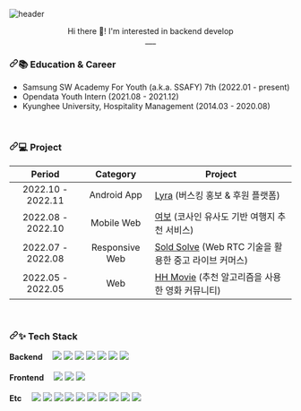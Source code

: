 <!-- ![Anurag's GitHub stats](https://github-readme-stats.vercel.app/api?username=seulseul2&show_icons=true&theme=radical) -->

![header](https://capsule-render.vercel.app/api?type=soft&color=#66667&height=300&section=header&text=seulseul😄%20&fontSize=90)

<p align="center" dir="auto">
  Hi there 👋! I'm interested in backend develop <br>
  ___
</p>

<h3 dir="auto"><a id="user-content-books-education--career" class="anchor" aria-hidden="true" href="#books-education--career"><svg class="octicon octicon-link" viewBox="0 0 16 16" version="1.1" width="16" height="16" aria-hidden="true"><path fill-rule="evenodd" d="M7.775 3.275a.75.75 0 001.06 1.06l1.25-1.25a2 2 0 112.83 2.83l-2.5 2.5a2 2 0 01-2.83 0 .75.75 0 00-1.06 1.06 3.5 3.5 0 004.95 0l2.5-2.5a3.5 3.5 0 00-4.95-4.95l-1.25 1.25zm-4.69 9.64a2 2 0 010-2.83l2.5-2.5a2 2 0 012.83 0 .75.75 0 001.06-1.06 3.5 3.5 0 00-4.95 0l-2.5 2.5a3.5 3.5 0 004.95 4.95l1.25-1.25a.75.75 0 00-1.06-1.06l-1.25 1.25a2 2 0 01-2.83 0z"></path></svg></a><g-emoji class="g-emoji" alias="books" fallback-src="https://github.githubassets.com/images/icons/emoji/unicode/1f4da.png">📚</g-emoji> Education &amp; Career</h3>
<ul dir="auto">
<li>Samsung SW Academy For Youth (a.k.a. SSAFY) 7th (2022.01 - present)</li>
<li>Opendata Youth Intern (2021.08 - 2021.12)</li>
<li>Kyunghee University, Hospitality Management (2014.03 - 2020.08)</li>
</ul>
<br>

<h3 dir="auto"><a id="user-content--project" class="anchor" aria-hidden="true" href="#-project"><svg class="octicon octicon-link" viewBox="0 0 16 16" version="1.1" width="16" height="16" aria-hidden="true"><path fill-rule="evenodd" d="M7.775 3.275a.75.75 0 001.06 1.06l1.25-1.25a2 2 0 112.83 2.83l-2.5 2.5a2 2 0 01-2.83 0 .75.75 0 00-1.06 1.06 3.5 3.5 0 004.95 0l2.5-2.5a3.5 3.5 0 00-4.95-4.95l-1.25 1.25zm-4.69 9.64a2 2 0 010-2.83l2.5-2.5a2 2 0 012.83 0 .75.75 0 001.06-1.06 3.5 3.5 0 00-4.95 0l-2.5 2.5a3.5 3.5 0 004.95 4.95l1.25-1.25a.75.75 0 00-1.06-1.06l-1.25 1.25a2 2 0 01-2.83 0z"></path></svg></a><g-emoji class="g-emoji" alias="computer" fallback-src="https://github.githubassets.com/images/icons/emoji/unicode/1f4bb.png">💻</g-emoji> Project</h3>
<table>
<thead>
<tr>
<th align="center">Period</th>
<th align="center">Category</th>
<th>Project</th>
</tr>
</thead>
<tbody>
<tr>
<td align="center">2022.10 - 2022.11</td>
<td align="center">Android App</td>
<td><a href="https://github.com/seulseul2/Lyra">Lyra</a> (버스킹 홍보 & 후원 플랫폼)</td>
</tr>
<tr>
<td align="center">2022.08 - 2022.10</td>
<td align="center">Mobile Web</td>
<td><a href="https://github.com/seulseul2/Yeobo">여보</a> (코사인 유사도 기반 여행지 추천 서비스)</td>
</tr>
<tr>
<td align="center">2022.07 - 2022.08</td>
<td align="center">Responsive Web</td>
<td><a href="https://github.com/seulseul2/SoldSolve">Sold Solve</a> (Web RTC 기술을 활용한 중고 라이브 커머스)</td>
</tr>
<tr>
<td align="center">2022.05 - 2022.05</td>
<td align="center">Web</td>
<td><a href="https://github.com/seulseul2/HH_Movie">HH Movie</a> (추천 알고리즘을 사용한 영화 커뮤니티)</td>
</tr>
</tbody>
</table>
<br>

<h3 dir="auto"><a id="user-content--tech-stack" class="anchor" aria-hidden="true" href="#-tech-stack"><svg class="octicon octicon-link" viewBox="0 0 16 16" version="1.1" width="16" height="16" aria-hidden="true"><path fill-rule="evenodd" d="M7.775 3.275a.75.75 0 001.06 1.06l1.25-1.25a2 2 0 112.83 2.83l-2.5 2.5a2 2 0 01-2.83 0 .75.75 0 00-1.06 1.06 3.5 3.5 0 004.95 0l2.5-2.5a3.5 3.5 0 00-4.95-4.95l-1.25 1.25zm-4.69 9.64a2 2 0 010-2.83l2.5-2.5a2 2 0 012.83 0 .75.75 0 001.06-1.06 3.5 3.5 0 00-4.95 0l-2.5 2.5a3.5 3.5 0 004.95 4.95l1.25-1.25a.75.75 0 00-1.06-1.06l-1.25 1.25a2 2 0 01-2.83 0z"></path></svg></a><g-emoji class="g-emoji" alias="sparkles" fallback-src="https://github.githubassets.com/images/icons/emoji/unicode/2728.png">✨</g-emoji> Tech Stack</h3>

<p dir="auto">
  <b>Backend　</b>
  <a target="_blank" rel="noopener noreferrer nofollow"><img src="https://img.shields.io/badge/Python-3776AB?style=flat-square&amp;logo=Python&amp;logoColor=white" style="max-width: 100%;"></a>
  <a target="_blank" rel="noopener noreferrer nofollow"><img src="https://img.shields.io/badge/Java-BE7928?style=flat-square&amp;logo=OpenJDK&amp;logoColor=white" style="max-width: 100%;"></a>
  <a target="_blank" rel="noopener noreferrer nofollow"><img src="https://img.shields.io/badge/Django-092E20?style=flat-square&amp;logo=Django&amp;logoColor=white" style="max-width: 100%;"></a>
  <a target="_blank" rel="noopener noreferrer nofollow"><img src="https://img.shields.io/badge/Spring Boot-6DB33F?style=flat-square&amp;logo=Spring Boot&amp;logoColor=white" style="max-width: 100%;"></a>
  <a target="_blank" rel="noopener noreferrer nofollow"><img src="https://img.shields.io/badge/Spring Security-6DB33F?style=flat-square&amp;logo=Spring Security&amp;logoColor=white" style="max-width: 100%;"></a>
  <a target="_blank" rel="noopener noreferrer nofollow"><img src="https://img.shields.io/badge/MySQL-4479A1?style=flat-square&amp;logo=MySQL&amp;logoColor=white" style="max-width: 100%;"></a>
  <a target="_blank" rel="noopener noreferrer nofollow"><img src="https://img.shields.io/badge/MariaDB-003545?style=flat-square&amp;logo=MariaDB&amp;logoColor=white" style="max-width: 100%;"></a><br><br>
  <b>Frontend　</b>
  <a target="_blank" rel="noopener noreferrer nofollow"><img src="https://img.shields.io/badge/HTML5-E34F26?style=flat-square&amp;logo=HTML5&amp;logoColor=white" style="max-width: 100%;"></a>
  <a target="_blank" rel="noopener noreferrer nofollow"><img src="https://img.shields.io/badge/CSS3-1572B6?style=flat-square&amp;logo=CSS3&amp;logoColor=white" style="max-width: 100%;"></a>
  <a target="_blank" rel="noopener noreferrer nofollow"><img src="https://img.shields.io/badge/Vue.js-4FC08D?style=flat-square&amp;logo=Vue.js&amp;logoColor=white" style="max-width: 100%;"></a><br><br>
  <b>Etc　</b>
  <a target="_blank" rel="noopener noreferrer nofollow"><img src="https://img.shields.io/badge/GitHub-181717?style=flat-square&amp;logo=GitHub&amp;logoColor=white" style="max-width: 100%;"></a>
  <a target="_blank" rel="noopener noreferrer nofollow"><img src="https://img.shields.io/badge/GitLab-FC6D26?style=flat-square&amp;logo=GitLab&amp;logoColor=white" style="max-width: 100%;"></a>
  <a target="_blank" rel="noopener noreferrer nofollow"><img src="https://img.shields.io/badge/Jira-0052CC?style=flat-square&amp;logo=Jira&amp;logoColor=white" style="max-width: 100%;"></a>
  <a target="_blank" rel="noopener noreferrer nofollow"><img src="https://img.shields.io/badge/Notion-000000?style=flat-square&amp;logo=Notion&amp;logoColor=white" style="max-width: 100%;"></a>
  <a target="_blank" rel="noopener noreferrer nofollow"><img src="https://img.shields.io/badge/Mattermost-0058CC?style=flat-square&amp;logo=Mattermost&amp;logoColor=white" style="max-width: 100%;"></a>
  <a target="_blank" rel="noopener noreferrer nofollow"><img src="https://img.shields.io/badge/Ubuntu-E95420?style=flat-square&amp;logo=Ubuntu&amp;logoColor=white" style="max-width: 100%;"></a>
  <a target="_blank" rel="noopener noreferrer nofollow"><img src="https://img.shields.io/badge/Amazon EC2-FF9900?style=flat-square&amp;logo=Amazon EC2&amp;logoColor=white" style="max-width: 100%;"></a>
  <a target="_blank" rel="noopener noreferrer nofollow"><img src="https://img.shields.io/badge/Amazon S3-569A31?style=flat-square&amp;logo=Amazon S3&amp;logoColor=white" style="max-width: 100%;"></a>
  <a target="_blank" rel="noopener noreferrer nofollow"><img src="https://img.shields.io/badge/Docker-2496ED?style=flat-square&amp;logo=Docker&amp;logoColor=white" style="max-width: 100%;"></a>
  <a target="_blank" rel="noopener noreferrer nofollow"><img src="https://img.shields.io/badge/Jenkins-D24939?style=flat-square&amp;logo=Jenkins&amp;logoColor=white" style="max-width: 100%;"></a>
</p>


<!--
**seulseul2/seulseul2** is a ✨ _special_ ✨ repository because its `README.md` (this file) appears on your GitHub profile.

Here are some ideas to get you started:

- 🔭 I’m currently working on ...
- 🌱 I’m currently learning ...
- 👯 I’m looking to collaborate on ...
- 🤔 I’m looking for help with ...
- 💬 Ask me about ...
- 📫 How to reach me: ...
- 😄 Pronouns: ...
- ⚡ Fun fact: ...
-->
